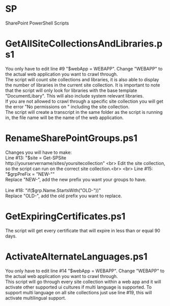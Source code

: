 # SP
SharePoint PowerShell Scripts


# GetAllSiteCollectionsAndLibraries.ps1
You only have to edit line #9 "$webApp = WEBAPP". Change "WEBAPP" to the actual web application you want to crawl through. <br>
The script will count site collections and libraries, it is also able to display the number of libraries in the current site collection. It is important to note that the script will only look for libraries with the base template "DocumentLibary". This will also include system relevant libraries.<br>
If you are not allowed to crawl through a specific site collection you will get the error "No permissions on " including the site collection.<br>
The script will create a transcript in the same folder as the script is running in, the file name will be the name of the web application.

# RenameSharePointGroups.ps1
Changes you will have to make:<br>
Line #13: "$site = Get-SPSite http://yourservername/sites/yoursitecollection" <br>
Edit the site collection, so the script can run on the correct site collection.<br>
<br>
Line #15: "$grpPreFix = "NEW-""<br>
Replace "NEW-", add the new prefix you want your groups to have.<br>
<br>
Line #18: "if($grp.Name.StartsWith("OLD-"))"<br>
Replace "OLD-", add the old prefix you want to replace.<br>

# GetExpiringCertificates.ps1
The script will get every certificate that will expire in less than or equal 90 days.

# ActivateAlternateLanguages.ps1
You only have to edit line #14 "$webApp = WEBAPP". Change "WEBAPP" to the actual web application you want to crawl through. <br>
This script will go through every site collection within a web app and it will activate other supported ui cultures if multi language is supported. To support multi language on all site collections just use line #19, this will activate multilingual support.
